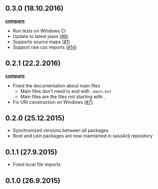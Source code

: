 ## 0.3.0 (18.10.2016)

**[compare](https://github.com/Deraen/sass4clj/compare/0.2.1...0.3.0)**

- Run tests on Windows CI
- Update to latest jsass ([#6](https://github.com/Deraen/sass4clj/pull/6))
- Supports source maps ([#1](https://github.com/Deraen/sass4clj/pull/1))
- Support raw css imports ([#14](https://github.com/Deraen/sass4clj/pull/14))

## 0.2.1 (22.2.2016)

**[compare](https://github.com/Deraen/sass4clj/compare/0.2.0...0.2.1)**

- Fixed the documentation about main files
    - Main files don't need to end with `.main.ext`
    - Main files are the files not starting with `_`
- Fix URI construction on Windows ([#7](https://github.com/Deraen/sass4clj/pull/7))

## 0.2.0 (25.12.2015)

- Synchronized versions between all packages
- Boot and Lein packages are now maintained in sass4clj repository

## 0.1.1 (27.9.2015)

- Fixed local file imports

## 0.1.0 (26.9.2015)
